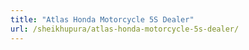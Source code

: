 ```yaml
---
title: "Atlas Honda Motorcycle 5S Dealer"
url: /sheikhupura/atlas-honda-motorcycle-5s-dealer/
---
```

